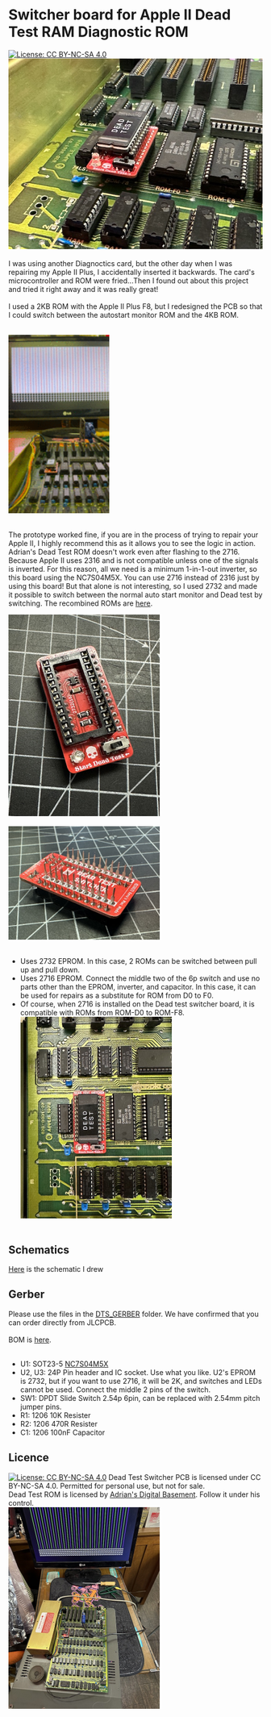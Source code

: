 # Switcher board for Apple II Dead Test RAM Diagnostic ROM
[![License: CC BY-NC-SA 4.0](https://img.shields.io/badge/License-CC%20BY--NC--SA%204.0-lightgrey.svg)](https://creativecommons.org/licenses/by-nc-sa/4.0/)
<br>
<img src="Pictures/IMG_8812.jpeg" width="520px"><BR><BR>
I was using another Diagnoctics card, but the other day when I was repairing my Apple II Plus, I accidentally inserted it backwards. The card's microcontroller and ROM were fried...Then I found out about this project and tried it right away and it was really great!<BR><BR>I used a 2KB ROM with the Apple II Plus F8, but I redesigned the PCB so that I could switch between the autostart monitor ROM and the 4KB ROM.<BR><BR>

<img src="Pictures/DTS11.gif" width="200px"><BR><BR>

The prototype worked fine, if you are in the process of trying to repair your Apple II, I highly recommend this as it allows you to see the logic in action. Adrian's Dead Test ROM doesn't work even after flashing to the 2716. Because Apple II uses 2316 and is not compatible unless one of the signals is inverted. For this reason, all we need is a minimum 1-in-1-out inverter, so this board using the NC7S04M5X. You can use 2716 instead of 2316 just by using this board! But that alone is not interesting, so I used 2732 and made it possible to switch between the normal auto start monitor and Dead test by switching. The recombined ROMs are [here](DeadTestSW_ROMS). 

<img src="Pictures/IMG_9268.jpeg" width="300px"><BR><BR>
<img src="Pictures/IMG_9269.jpeg" width="300px"><BR><BR>

- Uses 2732 EPROM. In this case, 2 ROMs can be switched between pull up and pull down.<BR>
- Uses 2716 EPROM. Connect the middle two of the 6p switch and use no parts other than the EPROM, inverter, and capacitor. In this case, it can be used for repairs as a substitute for ROM from D0 to F0.<BR>
- Of course, when 2716 is installed on the Dead test switcher board, it is compatible with ROMs from ROM-D0 to ROM-F8.<BR>
<img src="Pictures/IMG_8811.jpeg" width="300px"><BR><BR>
## Schematics

[Here](Dead_Test_Switcher_1.1a.pdf) is the schematic I drew

## Gerber

Please use the files in the [DTS_GERBER](DTS_GERBER) folder. We have confirmed that you can order directly from JLCPCB.<BR><BR>
BOM is [here](DTS11.xlsx).<BR><BR>
- U1: SOT23-5 [NC7S04M5X](https://www.digikey.jp/en/products/detail/onsemi/NC7S04M5X-L22090/16910805)
- U2, U3: 24P Pin header and IC socket. Use what you like. U2's EPROM is 2732, but if you want to use 2716, it will be 2K, and switches and LEDs cannot be used. Connect the middle 2 pins of the switch.
- SW1: DPDT Slide Switch 2.54p 6pin, can be replaced with 2.54mm pitch jumper pins.
- R1: 1206 10K Resister
- R2: 1206 470R Resister
- C1: 1206 100nF Capacitor

## Licence

[![License: CC BY-NC-SA 4.0](https://img.shields.io/badge/License-CC%20BY--NC--SA%204.0-lightgrey.svg)](https://creativecommons.org/licenses/by-nc-sa/4.0/)
Dead Test Switcher PCB is licensed under CC BY-NC-SA 4.0. Permitted for personal use, but not for sale.<BR>
Dead Test ROM is licensed by [Adrian's Digital Basement](https://adriansbasement.com). Follow it under his control.<BR>
<img src="Pictures/IMG_8808.jpeg" width="300px">



